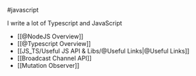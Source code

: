 #javascript

I write a lot of Typescript and JavaScript

- [[@NodeJS Overview]]
- [[@Typescript Overview]]
- [[JS_TS/Useful JS API & Libs/@Useful Links|@Useful Links]]
- [[Broadcast Channel API]]
- [[Mutation Observer]]
